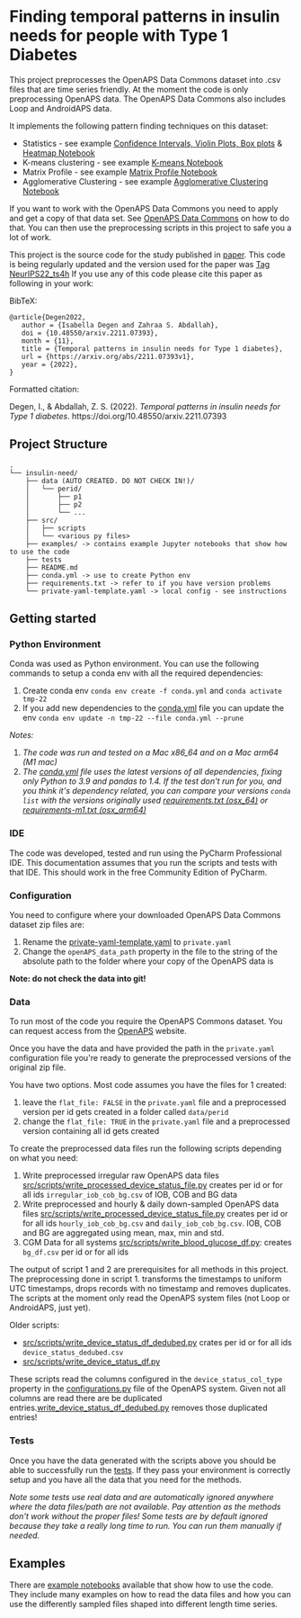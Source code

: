 # Finding temporal patterns in insulin needs for people with Type 1 Diabetes

This project preprocesses the OpenAPS Data Commons dataset into .csv files that are time series friendly.
At the moment the code is only preprocessing OpenAPS data. The OpenAPS Data Commons also includes Loop and AndroidAPS data.

It implements the following pattern finding techniques on this dataset:
* Statistics - see example [Confidence Intervals, Violin Plots, Box plots](examples/Statistics.ipynb) & [Heatmap Notebook](examples/Heatmap.ipynb)
* K-means clustering - see example [K-means Notebook](/examples/K-means%20clustering.ipynb)
* Matrix Profile - see example [Matrix Profile Notebook](examples/Matrix%20Profile.ipynb)
* Agglomerative Clustering - see example [Agglomerative Clustering Notebook](examples/Agglomerative%20clustering.ipynb)

If you want to work with the OpenAPS Data Commons you need to apply and get a copy of that data set. See [OpenAPS Data Commons](https://openaps.org/outcomes/data-commons/) on how to do that.
You can then use the preprocessing scripts in this project to safe you a lot of work.

This project is the source code for the study published in [paper](https://doi.org/10.48550/arxiv.2211.07393).
This code is being regularly updated and the version used for the paper was [Tag NeurIPS22_ts4h](releases/tag/neurips22_ts4h)
If you use any of this code please cite this paper as following in your work:

BibTeX:
```
@article{Degen2022,
   author = {Isabella Degen and Zahraa S. Abdallah},
   doi = {10.48550/arxiv.2211.07393},
   month = {11},
   title = {Temporal patterns in insulin needs for Type 1 diabetes},
   url = {https://arxiv.org/abs/2211.07393v1},
   year = {2022},
}
```
Formatted citation:
<div class="csl-entry">Degen, I., &#38; Abdallah, Z. S. (2022). <i>Temporal patterns in insulin needs for Type 1 diabetes</i>. https://doi.org/10.48550/arxiv.2211.07393</div>

## Project Structure
```
.
└── insulin-need/
    ├── data (AUTO CREATED. DO NOT CHECK IN!)/
    │   └── perid/
    │       ├── p1
    │       ├── p2
    │       └── ...
    ├── src/
    │   ├── scripts
    │   └── <various py files>
    ├── examples/ -> contains example Jupyter notebooks that show how to use the code
    ├── tests
    ├── README.md
    ├── conda.yml -> use to create Python env
    ├── requirements.txt -> refer to if you have version problems
    └── private-yaml-template.yaml -> local config - see instructions
```

## Getting started

### Python Environment

Conda was used as Python environment. You can use the following commands to setup a conda env with all the required dependencies:

1. Create conda env ```conda env create -f conda.yml``` and ```conda activate tmp-22```
2. If you add new dependencies to the [conda.yml](conda.yml) file you can update the env ```conda env update -n tmp-22 --file conda.yml --prune```

*Notes:*
1. *The code was run and tested on a Mac x86_64 and on a Mac arm64 (M1 mac)* 
2. *The [conda.yml](conda.yml) file uses the latest versions of all dependencies, fixing only Python to 3.9 and pandas to 1.4. 
If the test don't run for you, and you think it's dependency related, you can compare your versions ```conda list``` with the versions originally used [requirements.txt (osx_64)](/requirements.txt) or [requirements-m1.txt (osx_arm64)](/requirements-m1.txt)*

### IDE
The code was developed, tested and run using the PyCharm Professional IDE. 
This documentation assumes that you run the scripts and tests with that IDE. 
This should work in the free Community Edition of PyCharm.

### Configuration

You need to configure where your downloaded OpenAPS Data Commons dataset zip files are:

1. Rename the [private-yaml-template.yaml](private-yaml-template.yaml)  to ```private.yaml```
2. Change the ```openAPS_data_path``` property in the file to the string of the absolute path to the folder where your copy of the OpenAPS data is

**Note: do not check the data into git!**

### Data
To run most of the code you require the OpenAPS Commons dataset. 
You can request access from the [OpenAPS](https://openaps.org/outcomes/data-commons/) website.

Once you have the data and have provided the path in the ```private.yaml``` configuration file 
you're ready to generate the preprocessed versions of the original zip file.

You have two options. Most code assumes you have the files for 1 created:
1. leave the ```flat_file: FALSE``` in the ```private.yaml``` file and a preprocessed version per id gets created in a folder called ```data/perid```
2. change the ```flat_file: TRUE``` in the ```private.yaml``` file and a preprocessed version containing all id gets created

To create the preprocessed data files run the following scripts depending on what you need:

1. Write preprocessed irregular raw OpenAPS data files [src/scripts/write_processed_device_status_file.py](src/scripts/write_processed_device_status_file.py) creates per id or for all ids ```irregular_iob_cob_bg.csv``` of IOB, COB and BG data
2. Write preprocessed and hourly & daily down-sampled OpenAPS data files [src/scripts/write_processed_device_status_file.py](src/scripts/write_processed_device_status_file.py) creates per id or for all ids ```hourly_iob_cob_bg.csv``` and ```daily_iob_cob_bg.csv```.
   IOB, COB and BG are aggregated using mean, max, min and std.
3. CGM Data for all systems [src/scripts/write_blood_glucose_df.py](src/scripts/write_blood_glucose_df.py): creates ```bg_df.csv``` per id or for all ids

The output of script 1 and 2 are prerequisites for all methods in this project.
The preprocessing done in script 1. transforms the timestamps to uniform UTC timestamps, drops records with no 
timestamp and removes duplicates. The scripts at the moment only read the OpenAPS system files (not Loop or AndroidAPS, just yet).

Older scripts:
- [src/scripts/write_device_status_df_dedubed.py](src/scripts/write_device_status_df_dedubed.py) crates per id or for all ids ```device_status_dedubed.csv```
- [src/scripts/write_device_status_df.py](src/scripts/write_device_status_df.py)

These scripts read the columns configured in the ```device_status_col_type``` property in the 
[configurations.py](/src/configurations.py) file of the OpenAPS system. Given not all columns are read there are be duplicated entries.[write_device_status_df_dedubed.py](src/scripts/write_device_status_df_dedubed.py)
removes those duplicated entries!


### Tests
Once you have the data generated with the scripts above you should be able to successfully run the [tests](/tests). 
If they pass your environment is correctly setup and you have all the data that you need for the methods.

*Note some tests use real data and are automatically ignored anywhere where the data files/path are not available.
Pay attention as the methods don't work without the proper files!
Some tests are by default ignored because they take a really long time to run. You can run them manually if needed.*


## Examples

There are [example notebooks](examples/) available that show how to use the code.
They include many examples on how to read the data files and how you can use the differently sampled files shaped into
different length time series.





